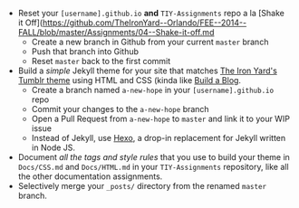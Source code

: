 * Reset your `[username].github.io` **and** `TIY-Assignments` repo a la [Shake it Off](https://github.com/TheIronYard--Orlando/FEE--2014--FALL/blob/master/Assignments/04--Shake-it-off.md
  * Create a new branch in Github from your current `master` branch
  * Push that branch into Github
  * Reset `master` back to the first commit
* Build a _simple_ Jekyll theme for your site that matches [The Iron Yard's Tumblr theme](https://www.pixelunion.net/themes/tumblr/longform/) using HTML and CSS (kinda like [Build a Blog](https://github.com/TheIronYard--Orlando/FEE--2014--FALL/blob/master/Assignments/19--Build-a-Blog.md).
  * Create a branch named `a-new-hope` in your `[username].github.io` repo
  * Commit your changes to the `a-new-hope` branch
  * Open a Pull Request from `a-new-hope` to `master` and link it to your WIP issue
  * Instead of Jekyll, use [Hexo](http://hexo.io), a drop-in replacement for Jekyll written in Node JS.
* Document _all the tags and style rules_ that you use to build your theme in `Docs/CSS.md` and `Docs/HTML.md` in your `TIY-Assignments` repository, like all the other documentation assignments.
* Selectively merge your `_posts/` directory from the renamed `master` branch.
